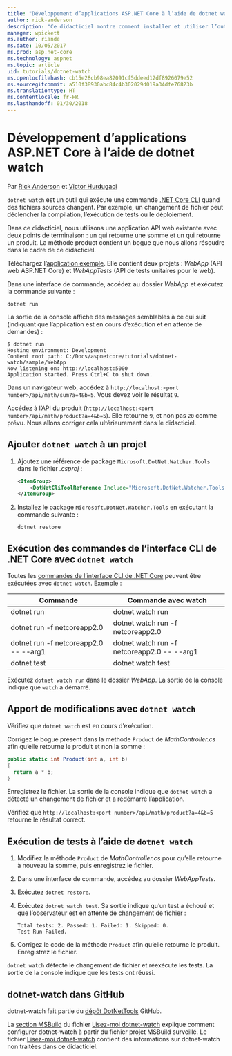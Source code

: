 ```yaml
---
title: "Développement d’applications ASP.NET Core à l’aide de dotnet watch"
author: rick-anderson
description: "Ce didacticiel montre comment installer et utiliser l’outil Observateur de fichiers (dotnet watch) de l’interface de ligne de commande .NET Core dans une application ASP.NET Core."
manager: wpickett
ms.author: riande
ms.date: 10/05/2017
ms.prod: asp.net-core
ms.technology: aspnet
ms.topic: article
uid: tutorials/dotnet-watch
ms.openlocfilehash: cb15e28cb98ea82091cf5ddeed12df8926079e52
ms.sourcegitcommit: a510f38930abc84c4b302029d019a34dfe76823b
ms.translationtype: HT
ms.contentlocale: fr-FR
ms.lasthandoff: 01/30/2018
---
```

# <a name="developing-aspnet-core-apps-using-dotnet-watch"></a>Développement d’applications ASP.NET Core à l’aide de dotnet watch

Par [Rick Anderson](https://twitter.com/RickAndMSFT) et [Victor Hurdugaci](https://twitter.com/victorhurdugaci)

`dotnet watch` est un outil qui exécute une commande [.NET Core CLI](/dotnet/core/tools) quand des fichiers sources changent. Par exemple, un changement de fichier peut déclencher la compilation, l’exécution de tests ou le déploiement.

Dans ce didacticiel, nous utilisons une application API web existante avec deux points de terminaison : un qui retourne une somme et un qui retourne un produit. La méthode product contient un bogue que nous allons résoudre dans le cadre de ce didacticiel.

Téléchargez l’[application exemple](https://github.com/aspnet/Docs/tree/master/aspnetcore/tutorials/dotnet-watch/sample). Elle contient deux projets : *WebApp* (API web ASP.NET Core) et *WebAppTests* (API de tests unitaires pour le web).

Dans une interface de commande, accédez au dossier *WebApp* et exécutez la commande suivante :

```console
dotnet run
```

La sortie de la console affiche des messages semblables à ce qui suit (indiquant que l’application est en cours d’exécution et en attente de demandes) :

```console
$ dotnet run
Hosting environment: Development
Content root path: C:/Docs/aspnetcore/tutorials/dotnet-watch/sample/WebApp
Now listening on: http://localhost:5000
Application started. Press Ctrl+C to shut down.
```

Dans un navigateur web, accédez à `http://localhost:<port number>/api/math/sum?a=4&b=5`. Vous devez voir le résultat `9`.

Accédez à l’API du produit (`http://localhost:<port number>/api/math/product?a=4&b=5`). Elle retourne `9`, et non pas `20` comme prévu. Nous allons corriger cela ultérieurement dans le didacticiel.

## <a name="add-dotnet-watch-to-a-project"></a>Ajouter `dotnet watch` à un projet

1. Ajoutez une référence de package `Microsoft.DotNet.Watcher.Tools` dans le fichier *.csproj* :

    ```xml
    <ItemGroup>
        <DotNetCliToolReference Include="Microsoft.DotNet.Watcher.Tools" Version="2.0.0" />
    </ItemGroup> 
    ```

1. Installez le package `Microsoft.DotNet.Watcher.Tools` en exécutant la commande suivante :
    
    ```console
    dotnet restore
    ```

## <a name="running-net-core-cli-commands-using-dotnet-watch"></a>Exécution des commandes de l’interface CLI de .NET Core avec `dotnet watch`

Toutes les [commandes de l’interface CLI de .NET Core](/dotnet/core/tools#cli-commands) peuvent être exécutées avec `dotnet watch`. Exemple :

| Commande | Commande avec watch |
| ---- | ----- |
| dotnet run | dotnet watch run |
| dotnet run -f netcoreapp2.0 | dotnet watch run -f netcoreapp2.0 |
| dotnet run -f netcoreapp2.0 -- --arg1 | dotnet watch run -f netcoreapp2.0 -- --arg1 |
| dotnet test | dotnet watch test |

Exécutez `dotnet watch run` dans le dossier *WebApp*. La sortie de la console indique que `watch` a démarré.

## <a name="making-changes-with-dotnet-watch"></a>Apport de modifications avec `dotnet watch`

Vérifiez que `dotnet watch` est en cours d’exécution.

Corrigez le bogue présent dans la méthode `Product` de *MathController.cs* afin qu’elle retourne le produit et non la somme :

```csharp
public static int Product(int a, int b)
{
  return a * b;
} 
```

Enregistrez le fichier. La sortie de la console indique que `dotnet watch` a détecté un changement de fichier et a redémarré l’application.

Vérifiez que `http://localhost:<port number>/api/math/product?a=4&b=5` retourne le résultat correct.

## <a name="running-tests-using-dotnet-watch"></a>Exécution de tests à l’aide de `dotnet watch`

1. Modifiez la méthode `Product` de *MathController.cs* pour qu’elle retourne à nouveau la somme, puis enregistrez le fichier.
1. Dans une interface de commande, accédez au dossier *WebAppTests*.
1. Exécutez `dotnet restore`.
1. Exécutez `dotnet watch test`. Sa sortie indique qu’un test a échoué et que l’observateur est en attente de changement de fichier :

     ```console
     Total tests: 2. Passed: 1. Failed: 1. Skipped: 0.
     Test Run Failed.
     ```

1. Corrigez le code de la méthode `Product` afin qu’elle retourne le produit. Enregistrez le fichier.

`dotnet watch` détecte le changement de fichier et réexécute les tests. La sortie de la console indique que les tests ont réussi.

## <a name="dotnet-watch-in-github"></a>dotnet-watch dans GitHub

dotnet-watch fait partie du [dépôt DotNetTools](https://github.com/aspnet/DotNetTools/tree/dev/src/dotnet-watch) GitHub.

La [section MSBuild](https://github.com/aspnet/DotNetTools/tree/dev/src/dotnet-watch#msbuild) du fichier [Lisez-moi dotnet-watch](https://github.com/aspnet/DotNetTools/blob/dev/src/dotnet-watch/README.md) explique comment configurer dotnet-watch à partir du fichier projet MSBuild surveillé. Le fichier [Lisez-moi dotnet-watch](https://github.com/aspnet/DotNetTools/blob/dev/src/dotnet-watch/README.md) contient des informations sur dotnet-watch non traitées dans ce didacticiel.
